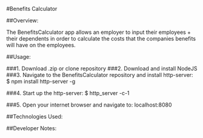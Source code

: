#Benefits Calculator

##Overview:

 The BenefitsCalculator app allows an employer to input their employees + their dependents in
 order to calculate the costs that the companies benefits will have on the employees.

##Usage:

 ###1. Download .zip or clone repository
 ###2. Download and install NodeJS
 ###3. Navigate to the BenefitsCalculator repository and install http-server:
		$ npm install http-server -g
 
 ###4. Start up the http-server:
		$ http_server -c-1
	
 ###5. Open your internet browser and navigate to: localhost:8080
 

##Technologies Used:


##Developer Notes:

 